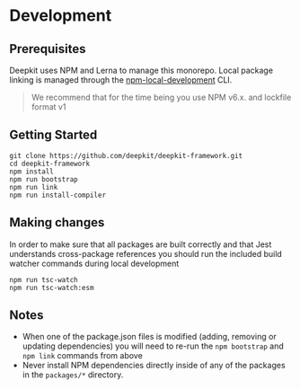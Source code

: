 # Development

## Prerequisites
Deepkit uses NPM and Lerna to manage this monorepo. Local package linking is managed through the [npm-local-development](https://www.npmjs.com/package/npm-local-development) CLI.

> We recommend that for the time being you use NPM v6.x. and lockfile format v1

## Getting Started

```shell
git clone https://github.com/deepkit/deepkit-framework.git
cd deepkit-framework
npm install
npm run bootstrap
npm run link
npm run install-compiler
```

## Making changes
In order to make sure that all packages are built correctly and that Jest understands cross-package references you should run the included build watcher commands during local development

```shell
npm run tsc-watch
npm run tsc-watch:esm
```

## Notes
- When one of the package.json files is modified (adding, removing or updating dependencies) you will need to re-run the `npm bootstrap` and `npm link` commands from above
- Never install NPM dependencies directly inside of any of the packages in the `packages/*` directory.
